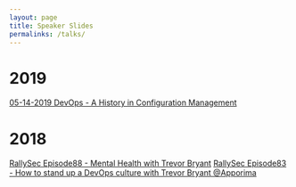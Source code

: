 ```yaml
---
layout: page
title: Speaker Slides
permalinks: /talks/
---
```


# 2019

[05-14-2019 DevOps - A History in Configuration Management](assets/slides/devops_history_config_mgmt.pdf)

# 2018

[RallySec Episode88 - Mental Health with Trevor Bryant](https://www.youtube.com/watch?v=8mBbfNpV67k)
[RallySec Episode83 - How to stand up a DevOps culture with Trevor Bryant @Apporima](https://www.youtube.com/watch?v=8j1m657k19A)

